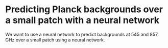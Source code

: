 # Predicting Planck backgrounds over a small patch with a neural network

We want to use a neural network to predict backgrounds at 545 and 857 GHz over a small patch using a neural network.
